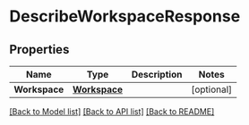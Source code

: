 # DescribeWorkspaceResponse

## Properties

Name | Type | Description | Notes
------------ | ------------- | ------------- | -------------
**Workspace** | [**Workspace**](Workspace.md) |  | [optional] 

[[Back to Model list]](../README.md#documentation-for-models) [[Back to API list]](../README.md#documentation-for-api-endpoints) [[Back to README]](../README.md)



